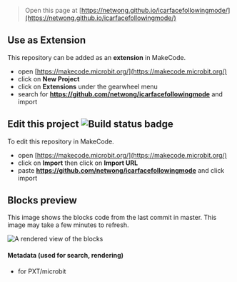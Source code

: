 
> Open this page at [https://netwong.github.io/icarfacefollowingmode/](https://netwong.github.io/icarfacefollowingmode/)

## Use as Extension

This repository can be added as an **extension** in MakeCode.

* open [https://makecode.microbit.org/](https://makecode.microbit.org/)
* click on **New Project**
* click on **Extensions** under the gearwheel menu
* search for **https://github.com/netwong/icarfacefollowingmode** and import

## Edit this project ![Build status badge](https://github.com/netwong/icarfacefollowingmode/workflows/MakeCode/badge.svg)

To edit this repository in MakeCode.

* open [https://makecode.microbit.org/](https://makecode.microbit.org/)
* click on **Import** then click on **Import URL**
* paste **https://github.com/netwong/icarfacefollowingmode** and click import

## Blocks preview

This image shows the blocks code from the last commit in master.
This image may take a few minutes to refresh.

![A rendered view of the blocks](https://github.com/netwong/icarfacefollowingmode/raw/master/.github/makecode/blocks.png)

#### Metadata (used for search, rendering)

* for PXT/microbit
<script src="https://makecode.com/gh-pages-embed.js"></script><script>makeCodeRender("{{ site.makecode.home_url }}", "{{ site.github.owner_name }}/{{ site.github.repository_name }}");</script>

